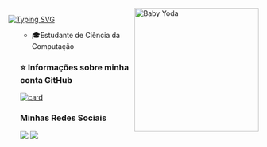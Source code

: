 <img align="right" width="250" src="https://media.giphy.com/media/v1.Y2lkPTc5MGI3NjExc3c5YzcwNm5vaWRiN2FobTZlNnpmbnMybDl3M3UwYnVlbTRuenViMyZlcD12MV9pbnRlcm5hbF9naWZfYnlfaWQmY3Q9Zw/Wn74RUT0vjnoU98Hnt/giphy.gif" title="Baby Yoda"/>

[![Typing SVG](https://readme-typing-svg.herokuapp.com?font=Fira+Code&pause=1000&color=2E67F8&width=435&lines=Hello+there!+I'm+Kelvin+Rodrigues+%F0%9F%91%A8%F0%9F%8F%BB%E2%80%8D%F0%9F%92%BB;Oi!+Eu+sou+Kelvin+Rodrigues+%F0%9F%91%A8%F0%9F%8F%BB%E2%80%8D%F0%9F%92%BB)](https://git.io/typing-svg)

<ul>

- 🎓Estudante de Ciência da Computação


<div>

### ⭐ Informações sobre minha conta GitHub
[![card](https://github-readme-stats.vercel.app/api?username=nivlekrod&show_icons=true&theme=shadow_green&text_color=d4d4d8&include_all_commits=true&count_private=true)](https://github.com/nivlekrod)
</div>

### Minhas Redes Sociais

<div align="">

<a href="https://www.linkedin.com/in/kelvin-rodrigues-dev/"><img src="https://img.shields.io/badge/LinkedIn-0050B5?style=flat&logo=linkedin&logoColor=white" target="_blank"/></a>
<a href="mailto:kmrkelvin@gmail.com"><img src="https://img.shields.io/badge/-kmrkelvin@gmail.com-9D2235?style=flat&logo=gmail&logoColor=white" target="_blank"/></a>

</div>
</ul>
